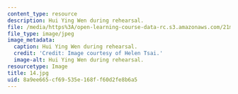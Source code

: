 ```yaml
---
content_type: resource
description: Hui Ying Wen during rehearsal.
file: /media/https%3A/open-learning-course-data-rc.s3.amazonaws.com/21m-873-theater-arts-topics-fall-2004-january-iap-2005/8a9ee665cf69535e168ff60d2fe8b6a5_14.jpg
file_type: image/jpeg
image_metadata:
  caption: Hui Ying Wen during rehearsal.
  credit: 'Credit: Image courtesy of Helen Tsai.'
  image-alt: Hui Ying Wen during rehearsal.
resourcetype: Image
title: 14.jpg
uid: 8a9ee665-cf69-535e-168f-f60d2fe8b6a5
---
```

